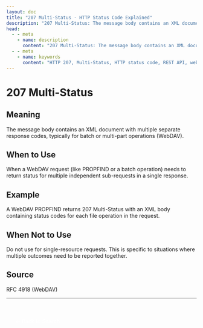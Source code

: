 ```yaml
---
layout: doc
title: "207 Multi-Status - HTTP Status Code Explained"
description: "207 Multi-Status: The message body contains an XML document with multiple separate response codes, typically for batch or multi-part operations (WebDAV)."
head:
  - - meta
    - name: description
      content: "207 Multi-Status: The message body contains an XML document with multiple separate response codes, typically for batch or multi-part operations (WebDAV)."
  - - meta
    - name: keywords
      content: "HTTP 207, Multi-Status, HTTP status code, REST API, web development"
---
```


# 207 Multi-Status

## Meaning

The message body contains an XML document with multiple separate response codes, typically for batch or multi-part operations (WebDAV).

## When to Use

When a WebDAV request (like PROPFIND or a batch operation) needs to return status for multiple independent sub-requests in a single response.

## Example

A WebDAV PROPFIND returns 207 Multi-Status with an XML body containing status codes for each file operation in the request.

## When Not to Use

Do not use for single-resource requests. This is specific to situations where multiple outcomes need to be reported together.

## Source

RFC 4918 (WebDAV)

---

<div style="margin-top: 40px;">
  <a href="/http-codes/" style="display: inline-block; padding: 12px 24px; background: hsl(var(--primary)); color: white; text-decoration: none; border-radius: var(--radius); font-weight: 500; transition: all 0.2s ease;">← Back to Search</a>
</div>
